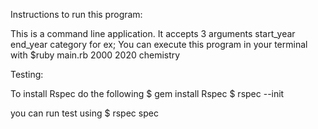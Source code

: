 Instructions to run this program:

This is a command line application. It accepts 3 arguments
start_year
end_year
category
 for ex; You can execute this program in your terminal with
         $ruby main.rb 2000 2020 chemistry

Testing:

To install Rspec do the following
  $ gem install Rspec
  $ rspec --init

  you can run test using
  $ rspec spec
